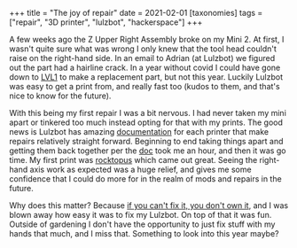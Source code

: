 +++
title = "The joy of repair"
date = 2021-02-01
[taxonomies]
tags = ["repair", "3D printer", "lulzbot", "hackerspace"]
+++

A few weeks ago the Z Upper Right Assembly broke on my Mini 2. At first,
I wasn't quite sure what was wrong I only knew that the tool head couldn't
raise on the right-hand side. In an email to Adrian (at Lulzbot) we figured
out the part had a hairline crack. In a year without covid I could have gone
down to [LVL1](https://www.lvl1.org/) to make a replacement part, but not
this year. Luckily Lulzbot was easy to get a print from, and really fast
too (kudos to them, and that's nice to know for the future).

With this being my first repair I was a bit nervous. I had never taken my
mini apart or tinkered too much instead opting for that with my prints.
The good news is Lulzbot has amazing [documentation](https://ohai.lulzbot.com/)
for each printer that make repairs relatively straight forward. Beginning
to end taking things apart and getting them back together per the [doc](https://ohai.lulzbot.com/project/z-axis-right-assembly-mini2/mini-2/)
took me an hour, and then it was go time. My first print
was [rocktopus](https://www.lulzbot.com/content/meet-rocktopus) which
came out great. Seeing the right-hand axis work as expected was a huge
relief, and gives me some confidence that I could do more for in the realm
of mods and repairs in the future.

Why does this matter? Because [if you can't fix it, you don't own it](https://www.ifixit.com/Manifesto),
and I was blown away how easy it was to fix my Lulzbot. On top of that
it was fun. Outside of gardening I don't have the opportunity to just fix
stuff with my hands that much, and I miss that. Something to look into this
year maybe?

